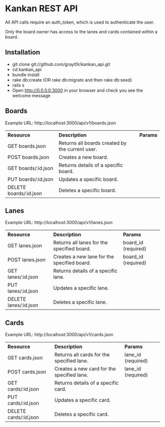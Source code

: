 # Kankan REST API

All API calls require an auth_token, which is used to authenticate the user.

Only the board owner has access to the lanes and cards contained within a board.


## Installation

* git clone git://github.com/grayt0r/kankan_api.git
* cd kankan_api
* bundle install
* rake db:create (OR rake db:migrate and then rake db:seed)
* rails s
* Open http://0.0.0.0:3000 in your browser and check you see the welcome message


## Boards

Example URL: http://localhost:3000/api/v1/boards.json

<table>
  <tr>
    <th style="text-align:left;">Resource</th>
    <th style="text-align:left;">Description</th>
    <th style="text-align:left;">Params</th>
  </tr>
  <tr>
    <td>GET boards.json</td>
    <td>Returns all boards created by the current user.</td>
    <td></td>
  </tr>
  <tr>
    <td>POST boards.json</td>
    <td>Creates a new board.</td>
    <td></td>
  </tr>
  <tr>
    <td>GET boards/:id.json</td>
    <td>Returns details of a specific board.</td>
    <td></td>
  </tr>
  <tr>
    <td>PUT boards/:id.json</td>
    <td>Updates a specific board.</td>
    <td></td>
  </tr>
  <tr>
    <td>DELETE boards/:id.json</td>
    <td>Deletes a specific board.</td>
    <td></td>
  </tr>
</table>


## Lanes

Example URL: http://localhost:3000/api/v1/lanes.json

<table>
  <tr>
    <th style="text-align:left;">Resource</th>
    <th style="text-align:left;">Description</th>
    <th style="text-align:left;">Params</th>
  </tr>
  <tr>
    <td>GET lanes.json</td>
    <td>Returns all lanes for the specified board.</td>
    <td>board_id (required)</td>
  </tr>
  <tr>
    <td>POST lanes.json</td>
    <td>Creates a new lane for the specified board.</td>
    <td>board_id (required)</td>
  </tr>
  <tr>
    <td>GET lanes/:id.json</td>
    <td>Returns details of a specific lane.</td>
    <td></td>
  </tr>
  <tr>
    <td>PUT lanes/:id.json</td>
    <td>Updates a specific lane.</td>
    <td></td>
  </tr>
  <tr>
    <td>DELETE lanes/:id.json</td>
    <td>Deletes a specific lane.</td>
    <td></td>
  </tr>
</table>


## Cards

Example URL: http://localhost:3000/api/v1/cards.json

<table>
  <tr>
    <th style="text-align:left;">Resource</th>
    <th style="text-align:left;">Description</th>
    <th style="text-align:left;">Params</th>
  </tr>
  <tr>
    <td>GET cards.json</td>
    <td>Returns all cards for the specified lane.</td>
    <td>lane_id (required)</td>
  </tr>
  <tr>
    <td>POST cards.json</td>
    <td>Creates a new card for the specified lane.</td>
    <td>lane_id (required)</td>
  </tr>
  <tr>
    <td>GET cards/:id.json</td>
    <td>Returns details of a specific card.</td>
    <td></td>
  </tr>
  <tr>
    <td>PUT cards/:id.json</td>
    <td>Updates a specific card.</td>
    <td></td>
  </tr>
  <tr>
    <td>DELETE cards/:id.json</td>
    <td>Deletes a specific card.</td>
    <td></td>
  </tr>
</table>